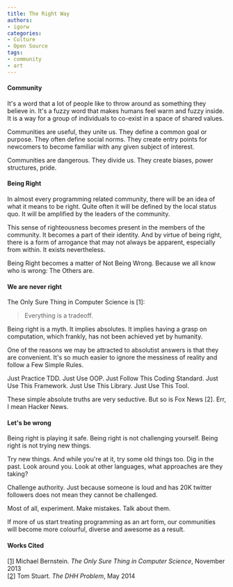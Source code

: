 ```yaml
---
title: The Right Way
authors:
- igorw
categories:
- Culture
- Open Source
tags:
- community
- art
---
```


#### Community

It's a word that a lot of people like to throw around as something they believe in. It's a fuzzy word that makes humans feel warm and fuzzy inside. It is a way for a group of individuals to co-exist in a space of shared values.

Communities are useful, they unite us. They define a common goal or purpose. They often define social norms. They create entry points for newcomers to become familiar with any given subject of interest.

Communities are dangerous. They divide us. They create biases, power structures, pride.

#### Being Right

In almost every programming related community, there will be an idea of what it means to be right. Quite often it will be defined by the local status quo. It will be amplified by the leaders of the community.

This sense of righteousness becomes present in the members of the community. It becomes a part of their identity. And by virtue of being right, there is a form of arrogance that may not always be apparent, especially from within. It exists nevertheless.

Being Right becomes a matter of Not Being Wrong. Because we all know who is wrong: The Others are.

#### We are never right

The Only Sure Thing in Computer Science is [1]:

> Everything is a tradeoff.

Being right is a myth. It implies absolutes. It implies having a grasp on computation, which frankly, has not been achieved yet by humanity.

One of the reasons we may be attracted to absolutist answers is that they are convenient. It's so much easier to ignore the messiness of reality and follow a Few Simple Rules.

Just Practice TDD. Just Use OOP. Just Follow This Coding Standard. Just Use This Framework. Just Use This Library. Just Use This Tool.

These simple absolute truths are very seductive. But so is Fox News [2]. Err, I mean Hacker News.

#### Let's be wrong

Being right is playing it safe. Being right is not challenging yourself. Being right is not trying new things.

Try new things. And while you're at it, try some old things too. Dig in the past. Look around you. Look at other languages, what approaches are they taking?

Challenge authority. Just because someone is loud and has 20K twitter followers does not mean they cannot be challenged.

Most of all, experiment. Make mistakes. Talk about them.

If more of us start treating programming as an art form, our communities will become more colourful, diverse and awesome as a result.

#### Works Cited

[[1]](http://michaelrbernste.in/2013/11/13/the-only-sure-thing-in-computer-science.html) Michael Bernstein. *The Only Sure Thing in Computer Science*, November 2013<br />
[[2]](http://codon.com/the-dhh-problem) Tom Stuart. *The DHH Problem*, May 2014
